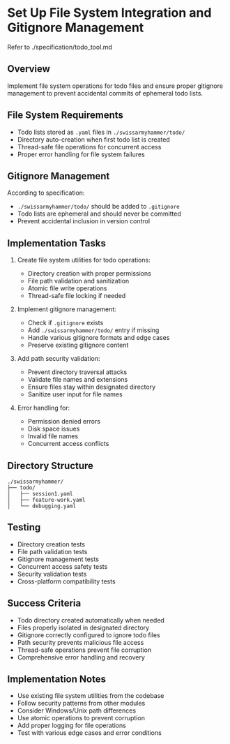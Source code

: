 # Set Up File System Integration and Gitignore Management

Refer to ./specification/todo_tool.md

## Overview
Implement file system operations for todo files and ensure proper gitignore management to prevent accidental commits of ephemeral todo lists.

## File System Requirements
- Todo lists stored as `.yaml` files in `./swissarmyhammer/todo/`
- Directory auto-creation when first todo list is created
- Thread-safe file operations for concurrent access
- Proper error handling for file system failures

## Gitignore Management
According to specification:
- `./swissarmyhammer/todo/` should be added to `.gitignore`
- Todo lists are ephemeral and should never be committed
- Prevent accidental inclusion in version control

## Implementation Tasks
1. Create file system utilities for todo operations:
   - Directory creation with proper permissions
   - File path validation and sanitization
   - Atomic file write operations
   - Thread-safe file locking if needed

2. Implement gitignore management:
   - Check if `.gitignore` exists
   - Add `./swissarmyhammer/todo/` entry if missing
   - Handle various gitignore formats and edge cases
   - Preserve existing gitignore content

3. Add path security validation:
   - Prevent directory traversal attacks
   - Validate file names and extensions
   - Ensure files stay within designated directory
   - Sanitize user input for file names

4. Error handling for:
   - Permission denied errors
   - Disk space issues
   - Invalid file names
   - Concurrent access conflicts

## Directory Structure
```
./swissarmyhammer/
├── todo/
│   ├── session1.yaml
│   ├── feature-work.yaml
│   └── debugging.yaml
```

## Testing
- Directory creation tests
- File path validation tests
- Gitignore management tests
- Concurrent access safety tests
- Security validation tests
- Cross-platform compatibility tests

## Success Criteria
- Todo directory created automatically when needed
- Files properly isolated in designated directory
- Gitignore correctly configured to ignore todo files
- Path security prevents malicious file access
- Thread-safe operations prevent file corruption
- Comprehensive error handling and recovery

## Implementation Notes
- Use existing file system utilities from the codebase
- Follow security patterns from other modules
- Consider Windows/Unix path differences
- Use atomic operations to prevent corruption
- Add proper logging for file operations
- Test with various edge cases and error conditions